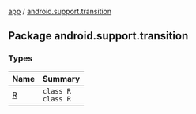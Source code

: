 [app](../index.md) / [android.support.transition](./index.md)

## Package android.support.transition

### Types

| Name | Summary |
|---|---|
| [R](-r/index.md) | `class R`<br>`class R` |
